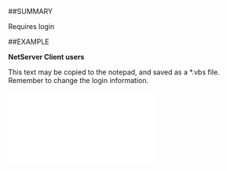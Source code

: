 

##SUMMARY

Requires login


##EXAMPLE

**NetServer Client users**

This text may be copied to the notepad, and saved as a *.vbs file. Remember to change the login information.

![](../../Examples/vbs/SOSettings.NetServerClientUsers.vbs.txt)





